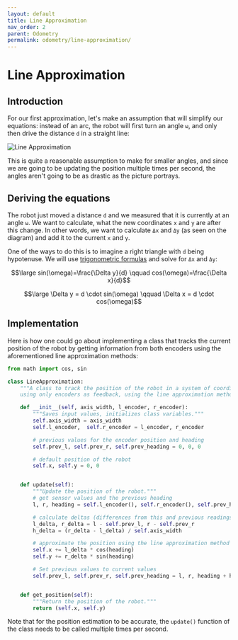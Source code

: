 ```yaml
---
layout: default
title: Line Approximation
nav_order: 2
parent: Odometry
permalink: odometry/line-approximation/
---
```


# Line Approximation

## Introduction
For our first approximation, let's make an assumption that will simplify our equations: instead of an arc, the robot will first turn an angle `ω`, and only then drive the distance `d` in a straight line:

![Line Approximation]({{site.url}}/assets/images/odometry/line-approximation.png "Line Approximation")

This is quite a reasonable assumption to make for smaller angles, and since we are going to be updating the position multiple times per second, the angles aren't going to be as drastic as the picture portrays.


## Deriving the equations
The robot just moved a distance `d` and we measured that it is currently at an angle `ω`. We want to calculate, what the new coordinates `x` and `y` are after this change. In other words, we want to calculate `Δx` and `Δy` (as seen on the diagram) and add it to the current `x` and `y`.

One of the ways to do this is to imagine a right triangle with `d` being hypotenuse. We will use [trigonometric formulas](https://www2.clarku.edu/faculty/djoyce/trig/formulas.html) and solve for `Δx` and `Δy`:

$$\large sin(\omega)=\frac{\Delta y}{d} \qquad cos(\omega)=\frac{\Delta x}{d}$$

$$\large \Delta y = d \cdot sin(\omega) \qquad \Delta x = d \cdot cos(\omega)$$


## Implementation
Here is how one could go about implementing a class that tracks the current position of the robot by getting information from both encoders using the aforementioned line approximation methods:

```python
from math import cos, sin

class LineApproximation:
    """A class to track the position of the robot in a system of coordinates
    using only encoders as feedback, using the line approximation method."""

    def __init__(self, axis_width, l_encoder, r_encoder):
        """Saves input values, initializes class variables."""
        self.axis_width = axis_width
        self.l_encoder,  self.r_encoder = l_encoder, r_encoder

        # previous values for the encoder position and heading
        self.prev_l, self.prev_r, self.prev_heading = 0, 0, 0

        # default position of the robot
        self.x, self.y = 0, 0


    def update(self):
        """Update the position of the robot."""
        # get sensor values and the previous heading
        l, r, heading = self.l_encoder(), self.r_encoder(), self.prev_heading

        # calculate deltas (differences from this and previous readings)
        l_delta, r_delta = l - self.prev_l, r - self.prev_r
        h_delta = (r_delta - l_delta) / self.axis_width

        # approximate the position using the line approximation method
        self.x += l_delta * cos(heading)
        self.y += r_delta * sin(heading)

        # Set previous values to current values
        self.prev_l, self.prev_r, self.prev_heading = l, r, heading + h_delta


    def get_position(self):
        """Return the position of the robot."""
        return (self.x, self.y)
```

Note that for the position estimation to be accurate, the `update()` function of the class needs to be called multiple times per second.
